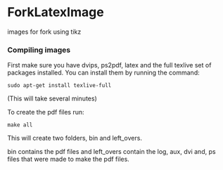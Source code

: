 # ForkLatexImage
images for fork using tikz

### Compiling images
First make sure you have dvips, ps2pdf, latex and the full texlive set of packages installed. You can install them by running the command:
```
sudo apt-get install texlive-full
```
(This will take several minutes)

To create the pdf files run:
```
make all
```

This will create two folders, bin and left_overs.

bin contains the pdf files and left_overs contain the log, aux, dvi and, ps files that were made to make the pdf files.

